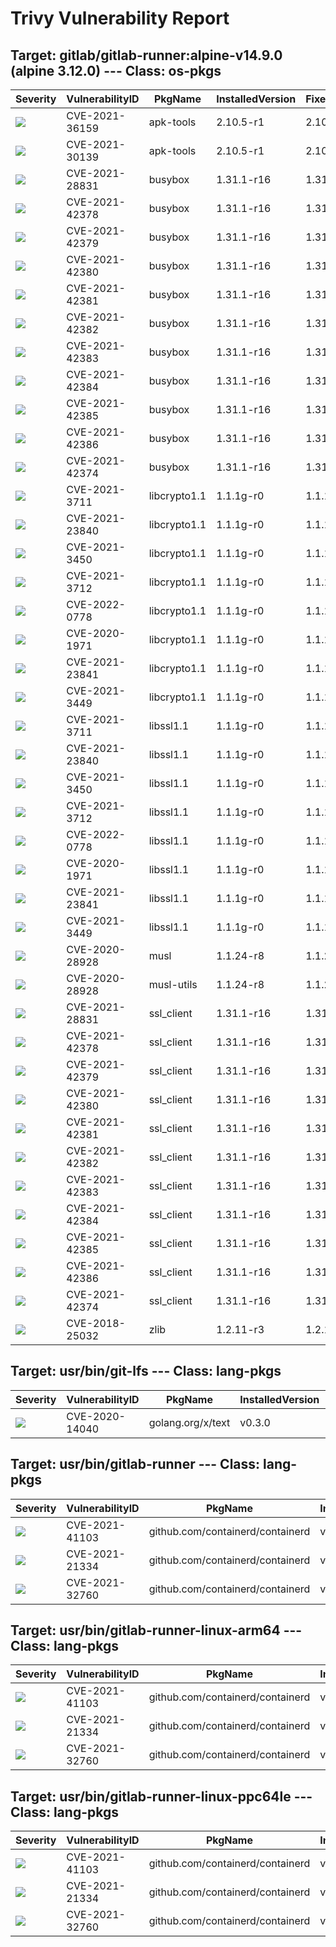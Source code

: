 # Trivy Vulnerability Report




## Target: gitlab/gitlab-runner:alpine-v14.9.0 (alpine 3.12.0) --- Class: os-pkgs
|Severity|VulnerabilityID|PkgName|InstalledVersion|FixedVersion|
|--------|---------------|-------|----------------|------------|
|![](https://img.shields.io/badge/-CRITICAL-red)|CVE-2021-36159|apk-tools|2.10.5-r1|2.10.7-r0|
|![](https://img.shields.io/badge/-HIGH-orange)|CVE-2021-30139|apk-tools|2.10.5-r1|2.10.6-r0|
|![](https://img.shields.io/badge/-HIGH-orange)|CVE-2021-28831|busybox|1.31.1-r16|1.31.1-r20|
|![](https://img.shields.io/badge/-HIGH-orange)|CVE-2021-42378|busybox|1.31.1-r16|1.31.1-r21|
|![](https://img.shields.io/badge/-HIGH-orange)|CVE-2021-42379|busybox|1.31.1-r16|1.31.1-r21|
|![](https://img.shields.io/badge/-HIGH-orange)|CVE-2021-42380|busybox|1.31.1-r16|1.31.1-r21|
|![](https://img.shields.io/badge/-HIGH-orange)|CVE-2021-42381|busybox|1.31.1-r16|1.31.1-r21|
|![](https://img.shields.io/badge/-HIGH-orange)|CVE-2021-42382|busybox|1.31.1-r16|1.31.1-r21|
|![](https://img.shields.io/badge/-HIGH-orange)|CVE-2021-42383|busybox|1.31.1-r16|1.31.1-r21|
|![](https://img.shields.io/badge/-HIGH-orange)|CVE-2021-42384|busybox|1.31.1-r16|1.31.1-r21|
|![](https://img.shields.io/badge/-HIGH-orange)|CVE-2021-42385|busybox|1.31.1-r16|1.31.1-r21|
|![](https://img.shields.io/badge/-HIGH-orange)|CVE-2021-42386|busybox|1.31.1-r16|1.31.1-r21|
|![](https://img.shields.io/badge/-MEDIUM-yellow)|CVE-2021-42374|busybox|1.31.1-r16|1.31.1-r21|
|![](https://img.shields.io/badge/-CRITICAL-red)|CVE-2021-3711|libcrypto1.1|1.1.1g-r0|1.1.1l-r0|
|![](https://img.shields.io/badge/-HIGH-orange)|CVE-2021-23840|libcrypto1.1|1.1.1g-r0|1.1.1j-r0|
|![](https://img.shields.io/badge/-HIGH-orange)|CVE-2021-3450|libcrypto1.1|1.1.1g-r0|1.1.1k-r0|
|![](https://img.shields.io/badge/-HIGH-orange)|CVE-2021-3712|libcrypto1.1|1.1.1g-r0|1.1.1l-r0|
|![](https://img.shields.io/badge/-HIGH-orange)|CVE-2022-0778|libcrypto1.1|1.1.1g-r0|1.1.1n-r0|
|![](https://img.shields.io/badge/-MEDIUM-yellow)|CVE-2020-1971|libcrypto1.1|1.1.1g-r0|1.1.1i-r0|
|![](https://img.shields.io/badge/-MEDIUM-yellow)|CVE-2021-23841|libcrypto1.1|1.1.1g-r0|1.1.1j-r0|
|![](https://img.shields.io/badge/-MEDIUM-yellow)|CVE-2021-3449|libcrypto1.1|1.1.1g-r0|1.1.1k-r0|
|![](https://img.shields.io/badge/-CRITICAL-red)|CVE-2021-3711|libssl1.1|1.1.1g-r0|1.1.1l-r0|
|![](https://img.shields.io/badge/-HIGH-orange)|CVE-2021-23840|libssl1.1|1.1.1g-r0|1.1.1j-r0|
|![](https://img.shields.io/badge/-HIGH-orange)|CVE-2021-3450|libssl1.1|1.1.1g-r0|1.1.1k-r0|
|![](https://img.shields.io/badge/-HIGH-orange)|CVE-2021-3712|libssl1.1|1.1.1g-r0|1.1.1l-r0|
|![](https://img.shields.io/badge/-HIGH-orange)|CVE-2022-0778|libssl1.1|1.1.1g-r0|1.1.1n-r0|
|![](https://img.shields.io/badge/-MEDIUM-yellow)|CVE-2020-1971|libssl1.1|1.1.1g-r0|1.1.1i-r0|
|![](https://img.shields.io/badge/-MEDIUM-yellow)|CVE-2021-23841|libssl1.1|1.1.1g-r0|1.1.1j-r0|
|![](https://img.shields.io/badge/-MEDIUM-yellow)|CVE-2021-3449|libssl1.1|1.1.1g-r0|1.1.1k-r0|
|![](https://img.shields.io/badge/-MEDIUM-yellow)|CVE-2020-28928|musl|1.1.24-r8|1.1.24-r10|
|![](https://img.shields.io/badge/-MEDIUM-yellow)|CVE-2020-28928|musl-utils|1.1.24-r8|1.1.24-r10|
|![](https://img.shields.io/badge/-HIGH-orange)|CVE-2021-28831|ssl_client|1.31.1-r16|1.31.1-r20|
|![](https://img.shields.io/badge/-HIGH-orange)|CVE-2021-42378|ssl_client|1.31.1-r16|1.31.1-r21|
|![](https://img.shields.io/badge/-HIGH-orange)|CVE-2021-42379|ssl_client|1.31.1-r16|1.31.1-r21|
|![](https://img.shields.io/badge/-HIGH-orange)|CVE-2021-42380|ssl_client|1.31.1-r16|1.31.1-r21|
|![](https://img.shields.io/badge/-HIGH-orange)|CVE-2021-42381|ssl_client|1.31.1-r16|1.31.1-r21|
|![](https://img.shields.io/badge/-HIGH-orange)|CVE-2021-42382|ssl_client|1.31.1-r16|1.31.1-r21|
|![](https://img.shields.io/badge/-HIGH-orange)|CVE-2021-42383|ssl_client|1.31.1-r16|1.31.1-r21|
|![](https://img.shields.io/badge/-HIGH-orange)|CVE-2021-42384|ssl_client|1.31.1-r16|1.31.1-r21|
|![](https://img.shields.io/badge/-HIGH-orange)|CVE-2021-42385|ssl_client|1.31.1-r16|1.31.1-r21|
|![](https://img.shields.io/badge/-HIGH-orange)|CVE-2021-42386|ssl_client|1.31.1-r16|1.31.1-r21|
|![](https://img.shields.io/badge/-MEDIUM-yellow)|CVE-2021-42374|ssl_client|1.31.1-r16|1.31.1-r21|
|![](https://img.shields.io/badge/-HIGH-orange)|CVE-2018-25032|zlib|1.2.11-r3|1.2.12-r0|

## Target: usr/bin/git-lfs --- Class: lang-pkgs
|Severity|VulnerabilityID|PkgName|InstalledVersion|FixedVersion|
|--------|---------------|-------|----------------|------------|
|![](https://img.shields.io/badge/-HIGH-orange)|CVE-2020-14040|golang.org/x/text|v0.3.0|0.3.3|

## Target: usr/bin/gitlab-runner --- Class: lang-pkgs
|Severity|VulnerabilityID|PkgName|InstalledVersion|FixedVersion|
|--------|---------------|-------|----------------|------------|
|![](https://img.shields.io/badge/-HIGH-orange)|CVE-2021-41103|github.com/containerd/containerd|v1.4.3|v1.4.11, v1.5.7|
|![](https://img.shields.io/badge/-MEDIUM-yellow)|CVE-2021-21334|github.com/containerd/containerd|v1.4.3|v1.3.10, v1.4.4|
|![](https://img.shields.io/badge/-MEDIUM-yellow)|CVE-2021-32760|github.com/containerd/containerd|v1.4.3|v1.4.8, v1.5.4|

## Target: usr/bin/gitlab-runner-linux-arm64 --- Class: lang-pkgs
|Severity|VulnerabilityID|PkgName|InstalledVersion|FixedVersion|
|--------|---------------|-------|----------------|------------|
|![](https://img.shields.io/badge/-HIGH-orange)|CVE-2021-41103|github.com/containerd/containerd|v1.4.3|v1.4.11, v1.5.7|
|![](https://img.shields.io/badge/-MEDIUM-yellow)|CVE-2021-21334|github.com/containerd/containerd|v1.4.3|v1.3.10, v1.4.4|
|![](https://img.shields.io/badge/-MEDIUM-yellow)|CVE-2021-32760|github.com/containerd/containerd|v1.4.3|v1.4.8, v1.5.4|

## Target: usr/bin/gitlab-runner-linux-ppc64le --- Class: lang-pkgs
|Severity|VulnerabilityID|PkgName|InstalledVersion|FixedVersion|
|--------|---------------|-------|----------------|------------|
|![](https://img.shields.io/badge/-HIGH-orange)|CVE-2021-41103|github.com/containerd/containerd|v1.4.3|v1.4.11, v1.5.7|
|![](https://img.shields.io/badge/-MEDIUM-yellow)|CVE-2021-21334|github.com/containerd/containerd|v1.4.3|v1.3.10, v1.4.4|
|![](https://img.shields.io/badge/-MEDIUM-yellow)|CVE-2021-32760|github.com/containerd/containerd|v1.4.3|v1.4.8, v1.5.4|
